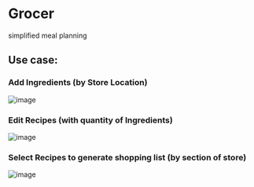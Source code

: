 # Grocer
simplified meal planning


## Use case:
### Add Ingredients (by Store Location)
![image](https://user-images.githubusercontent.com/19310711/228107840-6aa553c1-3b6e-4430-b0fa-77d16abe24ec.png)


### Edit Recipes (with quantity of Ingredients)
![image](https://user-images.githubusercontent.com/19310711/228107503-b6c2d643-0bc6-45bb-9c9a-0acd0dae6cb9.png)


### Select Recipes to generate shopping list (by section of store)
![image](https://user-images.githubusercontent.com/19310711/228107061-352c6a3f-89ee-4b6e-ac60-1659a88be624.png)

